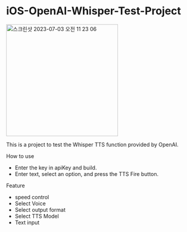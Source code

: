 # iOS-OpenAI-Whisper-Test-Project

<img width="300" alt="스크린샷 2023-07-03 오전 11 23 06" src="https://github.com/brody424/TIL/assets/15370950/993f62e9-30a2-4347-9ddb-22e2d05bc75c">

This is a project to test the Whisper TTS function provided by OpenAI.

How to use
- Enter the key in apiKey and build.
- Enter text, select an option, and press the TTS Fire button.

Feature
- speed control
- Select Voice
- Select output format
- Select TTS Model
- Text input
